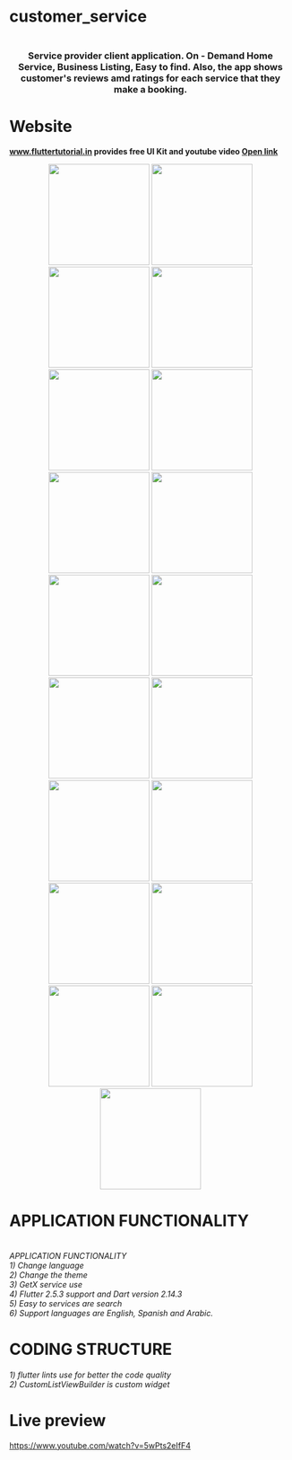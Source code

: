 # customer_service

<h3 align="center">
    <br> 
    Service provider client application. On - Demand Home Service, Business Listing, Easy to find.
    Also, the app shows customer's reviews amd ratings for each service that they make a booking.
</h3>

# Website
**www.fluttertutorial.in provides free UI Kit and youtube video [Open link](https://www.youtube.com/watch?v=5wPts2eIfF4)**

<p align="center">
  <img alt="" src="screenshot\device-2021-10-01-082707.png" width="180"/>
  <img alt="" src="screenshot\device-2021-10-01-082716.png" width="180"/>
  <img alt="" src="screenshot\device-2021-10-01-082743.png" width="180"/>
  <img alt="" src="screenshot\device-2021-10-01-082801.png" width="180"/>
  <img alt="" src="screenshot\device-2021-10-01-082812.png" width="180"/>
  <img alt="" src="screenshot\device-2021-10-01-082822.png" width="180"/>
  <img alt="" src="screenshot\device-2021-10-01-082833.png" width="180"/>
  <img alt="" src="screenshot\device-2021-10-01-082844.png" width="180"/>
  <img alt="" src="screenshot\device-2021-10-01-082853.png" width="180"/>
  <img alt="" src="screenshot\device-2021-10-01-082903.png" width="180"/>
  <img alt="" src="screenshot\device-2021-10-01-082917.png" width="180"/>
  <img alt="" src="screenshot\device-2021-10-01-082928.png" width="180"/>
  <img alt="" src="screenshot\device-2021-10-01-083015.png" width="180"/>
  <img alt="" src="screenshot\device-2021-10-01-083029.png" width="180"/>
  <img alt="" src="screenshot\device-2021-10-01-083042.png" width="180"/>
  <img alt="" src="screenshot\device-2021-10-01-083320.png" width="180"/>
  <img alt="" src="screenshot\device-2021-10-01-083330.png" width="180"/>
  <img alt="" src="screenshot\device-2021-10-01-083421.png" width="180"/>
  <img alt="" src="screenshot\device-2021-10-01-083458.png" width="180"/>

</p>

# APPLICATION FUNCTIONALITY
<h6>
    <br>
    APPLICATION FUNCTIONALITY <br>
    1) Change language <br>
    2) Change the theme <br>
    3) GetX service use <br>
    4) Flutter 2.5.3 support and Dart version 2.14.3<br>
    5) Easy to services are search <br>
    6) Support languages are English, Spanish and Arabic. 
</h6>

# CODING STRUCTURE
<h6>
    1) flutter lints use for better the code quality<br>
    2) CustomListViewBuilder is custom widget<br>
</h6>

# Live preview
https://www.youtube.com/watch?v=5wPts2eIfF4